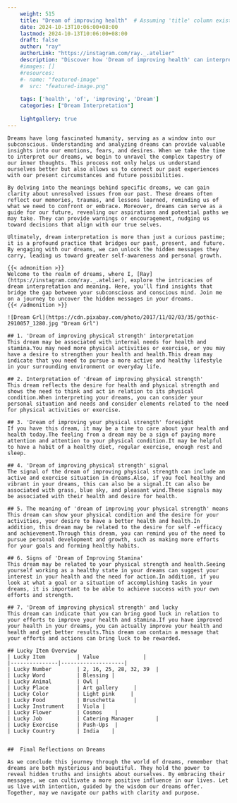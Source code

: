 ```yaml
---
    weight: 515
    title: "Dream of improving health"  # Assuming 'title' column exists
    date: 2024-10-13T10:06:00+08:00
    lastmod: 2024-10-13T10:06:00+08:00
    draft: false
    author: "ray"
    authorLink: "https://instagram.com/ray._.atelier"
    description: "Discover how 'Dream of improving health' can interpret your future and uncover its significant meanings in your life."
    #images: []
    #resources:
    #- name: "featured-image"
    #  src: "featured-image.png"
    
    tags: ['health', 'of', 'improving', 'Dream']
    categories: ["Dream Interpretation"]
    
    lightgallery: true
---
```

    
    Dreams have long fascinated humanity, serving as a window into our subconscious. Understanding and analyzing dreams can provide valuable insights into our emotions, fears, and desires. When we take the time to interpret our dreams, we begin to unravel the complex tapestry of our inner thoughts. This process not only helps us understand ourselves better but also allows us to connect our past experiences with our present circumstances and future possibilities.
    
    By delving into the meanings behind specific dreams, we can gain clarity about unresolved issues from our past. These dreams often reflect our memories, traumas, and lessons learned, reminding us of what we need to confront or embrace. Moreover, dreams can serve as a guide for our future, revealing our aspirations and potential paths we may take. They can provide warnings or encouragement, nudging us toward decisions that align with our true selves.
    
    Ultimately, dream interpretation is more than just a curious pastime; it is a profound practice that bridges our past, present, and future. By engaging with our dreams, we can unlock the hidden messages they carry, leading us toward greater self-awareness and personal growth.
    
    {{< admonition >}}
    Welcome to the realm of dreams, where I, [Ray](https://instagram.com/ray._.atelier), explore the intricacies of dream interpretation and meaning. Here, you’ll find insights that bridge the gap between your subconscious and conscious mind. Join me on a journey to uncover the hidden messages in your dreams.
    {{< /admonition >}}
    
    ![Dream Grl](https://cdn.pixabay.com/photo/2017/11/02/03/35/gothic-2910057_1280.jpg "Dream Grl")
    
    ## 1. 'Dream of improving physical strength' interpretation
    This dream may be associated with internal needs for health and stamina.You may need more physical activities or exercise, or you may have a desire to strengthen your health and health.This dream may indicate that you need to pursue a more active and healthy lifestyle in your surrounding environment or everyday life.
    
    ## 2. Interpretation of 'dream of improving physical strength'
    This dream reflects the desire for health and physical strength and shows the need to think and act in relation to its physical condition.When interpreting your dreams, you can consider your personal situation and needs and consider elements related to the need for physical activities or exercise.
    
    ## 3. 'Dream of improving your physical strength' foresight
    If you have this dream, it may be a time to care about your health and health today.The feeling from a dream may be a sign of paying more attention and attention to your physical condition.It may be helpful to have a habit of a healthy diet, regular exercise, enough rest and sleep.
    
    ## 4. 'Dream of improving physical strength' signal
    The signal of the dream of improving physical strength can include an active and exercise situation in dreams.Also, if you feel healthy and vibrant in your dreams, this can also be a signal.It can also be associated with grass, blue sky, and pleasant wind.These signals may be associated with their health and desire for health.
    
    ## 5. The meaning of 'dream of improving your physical strength' means
    This dream can show your physical condition and the desire for your activities, your desire to have a better health and health.In addition, this dream may be related to the desire for self -efficacy and achievement.Through this dream, you can remind you of the need to pursue personal development and growth, such as making more efforts for your goals and forming healthy habits.
    
    ## 6. Signs of 'Dream of Improving Stamina'
    This dream may be related to your physical strength and health.Seeing yourself working as a healthy state in your dreams can suggest your interest in your health and the need for action.In addition, if you look at what a goal or a situation of accomplishing tasks in your dreams, it is important to be able to achieve success with your own efforts and strength.
    
    ## 7. 'Dream of improving physical strength' and lucky
    This dream can indicate that you can bring good luck in relation to your efforts to improve your health and stamina.If you have improved your health in your dreams, you can actually improve your health and health and get better results.This dream can contain a message that your efforts and actions can bring luck to be rewarded.
    
    ## Lucky Item Overview
    | Lucky Item          | Value              |
    |---------------|--------------------|
    | Lucky Number        | 2, 16, 25, 28, 32, 39  |
    | Lucky Word          | Blessing |
    | Lucky Animal        | Owl |
    | Lucky Place         | Art gallery     |
    | Lucky Color         | Light pink     |
    | Lucky Food          | Bruschetta      |
    | Lucky Instrument    | Viola |
    | Lucky Flower        | Cosmos    |
    | Lucky Job           | Catering Manager       |
    | Lucky Exercise      | Push-Ups  |
    | Lucky Country       | India    |
    
    
    ##  Final Reflections on Dreams
    
    As we conclude this journey through the world of dreams, remember that dreams are both mysterious and beautiful. They hold the power to reveal hidden truths and insights about ourselves. By embracing their messages, we can cultivate a more positive influence in our lives. Let us live with intention, guided by the wisdom our dreams offer. Together, may we navigate our paths with clarity and purpose.
    